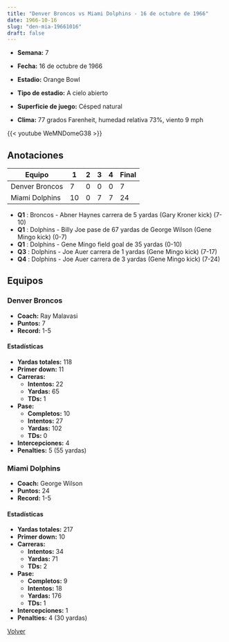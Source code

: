 ```yaml
---
title: "Denver Broncos vs Miami Dolphins - 16 de octubre de 1966"
date: 1966-10-16
slug: "den-mia-19661016"
draft: false
---
```


* **Semana:** 7
* **Fecha:** 16 de octubre de 1966

* **Estadio:** Orange Bowl
* **Tipo de estadio:** A cielo abierto
* **Superficie de juego:** Césped natural
* **Clima:** 77 grados Farenheit, humedad relativa 73%, viento 9 mph


{{< youtube WeMNDomeG38 >}}


## Anotaciones
| Equipo | 1 | 2 | 3 | 4 | Final |
|--------|---|---|---|---|-------|
| Denver Broncos  | 7 | 0 | 0 | 0  | 7 |
| Miami Dolphins  | 10 | 0 | 7 | 7  | 24 |
* **Q1** : Broncos - Abner Haynes carrera de 5 yardas (Gary Kroner kick) (7-10)
* **Q1** : Dolphins - Billy Joe pase de 67 yardas de George Wilson (Gene Mingo kick) (0-7)
* **Q1** : Dolphins - Gene Mingo field goal de 35 yardas (0-10)
* **Q3** : Dolphins - Joe Auer carrera de 1 yardas (Gene Mingo kick) (7-17)
* **Q4** : Dolphins - Joe Auer carrera de 3 yardas (Gene Mingo kick) (7-24)


## Equipos


### Denver Broncos
* **Coach:** Ray Malavasi
* **Puntos:** 7
* **Record:** 1-5
#### Estadísticas
* **Yardas totales:** 118
* **Primer down:** 11
* **Carreras:**
  * **Intentos:** 22
  * **Yardas:** 65
  * **TDs:** 1
* **Pase:**
  * **Completos:** 10
  * **Intentos:** 27
  * **Yardas:** 102
  * **TDs:** 0
* **Intercepciones:** 4
* **Penalties:** 5 (55 yardas)

### Miami Dolphins
* **Coach:** George Wilson
* **Puntos:** 24
* **Record:** 1-5
#### Estadísticas
* **Yardas totales:** 217
* **Primer down:** 10
* **Carreras:**
  * **Intentos:** 34
  * **Yardas:** 71
  * **TDs:** 2
* **Pase:**
  * **Completos:** 9
  * **Intentos:** 18
  * **Yardas:** 176
  * **TDs:** 1
* **Intercepciones:** 1
* **Penalties:** 4 (30 yardas)


[Volver](/historia/1966)
